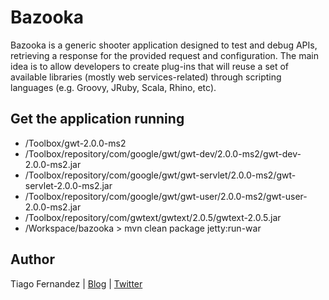 Bazooka
======

Bazooka is a generic shooter application designed to test and debug APIs,
retrieving a response for the provided request and configuration. The main
idea is to allow developers to create plug-ins that will reuse a set of
available libraries (mostly web services-related) through scripting languages
(e.g. Groovy, JRuby, Scala, Rhino, etc).


Get the application running
------

* /Toolbox/gwt-2.0.0-ms2
* /Toolbox/repository/com/google/gwt/gwt-dev/2.0.0-ms2/gwt-dev-2.0.0-ms2.jar
* /Toolbox/repository/com/google/gwt/gwt-servlet/2.0.0-ms2/gwt-servlet-2.0.0-ms2.jar
* /Toolbox/repository/com/google/gwt/gwt-user/2.0.0-ms2/gwt-user-2.0.0-ms2.jar
* /Toolbox/repository/com/gwtext/gwtext/2.0.5/gwtext-2.0.5.jar
* /Workspace/bazooka > mvn clean package jetty:run-war


Author
------

Tiago Fernandez | [Blog][b] | [Twitter][t]

[b]: http://tiagofernandez.blogspot.com
[t]: http://twitter.com/tiagofernandez